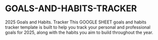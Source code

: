 # GOALS-AND-HABITS-TRACKER
2025 Goals and Habits. Tracker This GOOGLE SHEET goals and habits tracker template is built to help you track your personal and professional goals for 2025, along with the habits you aim to build throughout the year. 
